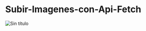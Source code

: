 # Subir-Imagenes-con-Api-Fetch
![Sin título](https://user-images.githubusercontent.com/71534078/127790097-96919e5b-58b1-414c-91a2-1eefee986771.png)
